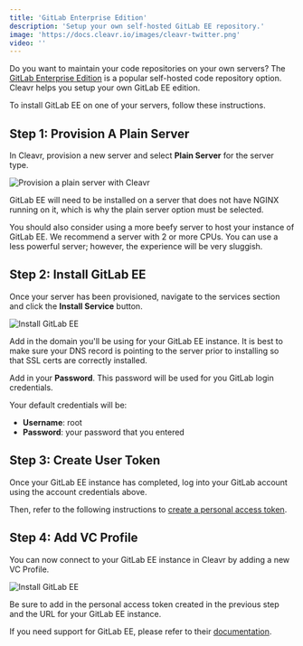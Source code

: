 ```yaml
---
title: 'GitLab Enterprise Edition'
description: 'Setup your own self-hosted GitLab EE repository.'
image: 'https://docs.cleavr.io/images/cleavr-twitter.png'
video: ''
---
```


Do you want to maintain your code repositories on your own servers? The [GitLab Enterprise Edition](https://about.gitlab.com/install/ce-or-ee/) is a popular self-hosted code repository option. Cleavr helps you setup your own GitLab EE edition. 

To install GitLab EE on one of your servers, follow these instructions. 

## Step 1: Provision A Plain Server

In Cleavr, provision a new server and select **Plain Server** for the server type. 

![Provision a plain server with Cleavr](/images/gitlab/plain-server.png)

GitLab EE will need to be installed on a server that does not have NGINX running on it, which is why the plain server option must be selected. 

You should also consider using a more beefy server to host your instance of GitLab EE. We recommend a server with 2 or more CPUs. You can use a less powerful server; however, the experience will be very sluggish. 

## Step 2: Install GitLab EE

Once your server has been provisioned, navigate to the services section and click the **Install Service** button. 

![Install GitLab EE](/images/gitlab/install-gitlab.png)

Add in the domain you'll be using for your GitLab EE instance. It is best to make sure your DNS record is pointing to the server prior to installing so that SSL certs are correctly installed. 

Add in your **Password**. This password will be used for you GitLab login credentials. 

Your default credentials will be: 

- **Username**: root
- **Password**: your password that you entered

## Step 3: Create User Token

Once your GitLab EE instance has completed, log into your GitLab account using the account credentials above. 

Then, refer to the following instructions to [create a personal access token](https://docs.gitlab.com/ee/user/profile/personal_access_tokens.html).

## Step 4: Add VC Profile

You can now connect to your GitLab EE instance in Cleavr by adding a new VC Profile. 

![Install GitLab EE](/images/gitlab/vc-profile.png)

Be sure to add in the personal access token created in the previous step and the URL for your GitLab EE instance. 

If you need support for GitLab EE, please refer to their [documentation](https://docs.gitlab.com/ee/).
